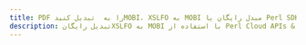 ---title: PDF را به  تبدیل کنیدMOBI، XSLFO به MOBI مبدل رایگان یا Perl SDKdescription: تبدیل رایگانXSLFO به MOBI با استفاده از Perl Cloud APIs & SDK همچنین اسناد PDF را در Cloud ایجاد، ویرایش و رندر کنید.---